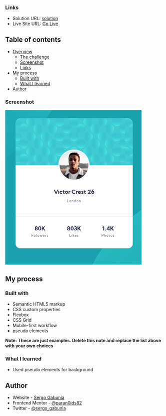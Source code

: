 ### Links

- Solution URL: [solution](https://github.com/sGabunia/profile-card-component)
- Live Site URL: [Go Live](https://zealous-bose-576cac.netlify.app/)

## Table of contents

- [Overview](#overview)
  - [The challenge](#the-challenge)
  - [Screenshot](#screenshot)
  - [Links](#links)
- [My process](#my-process)
  - [Built with](#built-with)
  - [What I learned](#what-i-learned)
- [Author](#author)

### Screenshot

![](./screenshots/card.png)

## My process

### Built with

- Semantic HTML5 markup
- CSS custom properties
- Flexbox
- CSS Grid
- Mobile-first workflow
- pseudo elements

**Note: These are just examples. Delete this note and replace the list above with your own choices**

### What I learned

- Used pseudo elements for background

## Author

- Website - [Sergo Gabunia](https://github.com/sGabunia)
- Frontend Mentor - [@paran0ids82](https://www.frontendmentor.io/profile/paran0ids82)
- Twitter - [@sergo_gabunia](https://twitter.com/sergo_gabunia)
